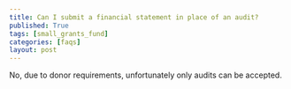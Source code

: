 ```yaml
---
title: Can I submit a financial statement in place of an audit? 
published: True
tags: [small_grants_fund]
categories: [faqs]
layout: post
---
```

<div class="content">
	<p>No, due to donor requirements, unfortunately only audits can be accepted.</p>
</div>